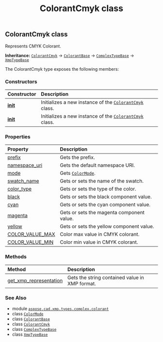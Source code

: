 ﻿---
title: ColorantCmyk class
second_title: Aspose.CAD for Python via .NET API References
description: 
type: docs
weight: 20
url: /aspose.cad.xmp.types.complex.colorant/colorantcmyk/
is_root: false
---

## ColorantCmyk class

Represents CMYK Colorant.



**Inheritance:** [`ColorantCmyk`](/cad/python-net/aspose.cad.xmp.types.complex.colorant/colorantcmyk) → 
[`ColorantBase`](/cad/python-net/aspose.cad.xmp.types.complex.colorant/colorantbase) → 
[`ComplexTypeBase`](/cad/python-net/aspose.cad.xmp.types.complex/complextypebase) → 
[`XmpTypeBase`](/cad/python-net/aspose.cad.xmp.types/xmptypebase)



The ColorantCmyk type exposes the following members:

### Constructors
| Constructor | Description |
| :- | :- |
| [__init__](/cad/python-net/aspose.cad.xmp.types.complex.colorant/colorantcmyk/__init__/#) | Initializes a new instance of the [`ColorantCmyk`](/cad/python-net/aspose.cad.xmp.types.complex.colorant/colorantcmyk) class. |
| [__init__](/cad/python-net/aspose.cad.xmp.types.complex.colorant/colorantcmyk/__init__/#float-float-float-float) | Initializes a new instance of the [`ColorantCmyk`](/cad/python-net/aspose.cad.xmp.types.complex.colorant/colorantcmyk) class. |


### Properties
| Property | Description |
| :- | :- |
| [prefix](/cad/python-net/aspose.cad.xmp.types.complex.colorant/colorantcmyk/prefix) | Gets the prefix. |
| [namespace_uri](/cad/python-net/aspose.cad.xmp.types.complex.colorant/colorantcmyk/namespace_uri) | Gets the default namespace URI. |
| [mode](/cad/python-net/aspose.cad.xmp.types.complex.colorant/colorantcmyk/mode) | Gets [`ColorMode`](/cad/python-net/aspose.cad.xmp.types.complex.colorant/colormode). |
| [swatch_name](/cad/python-net/aspose.cad.xmp.types.complex.colorant/colorantcmyk/swatch_name) | Gets or sets the name of the swatch. |
| [color_type](/cad/python-net/aspose.cad.xmp.types.complex.colorant/colorantcmyk/color_type) | Gets or sets the type of the color. |
| [black](/cad/python-net/aspose.cad.xmp.types.complex.colorant/colorantcmyk/black) | Gets or sets the black component value. |
| [cyan](/cad/python-net/aspose.cad.xmp.types.complex.colorant/colorantcmyk/cyan) | Gets or sets the cyan component value. |
| [magenta](/cad/python-net/aspose.cad.xmp.types.complex.colorant/colorantcmyk/magenta) | Gets or sets the magenta component value. |
| [yellow](/cad/python-net/aspose.cad.xmp.types.complex.colorant/colorantcmyk/yellow) | Gets or sets the yellow component value. |
| [COLOR_VALUE_MAX](/cad/python-net/aspose.cad.xmp.types.complex.colorant/colorantcmyk/color_value_max) | Color max value in CMYK colorant. |
| [COLOR_VALUE_MIN](/cad/python-net/aspose.cad.xmp.types.complex.colorant/colorantcmyk/color_value_min) | Color min value in CMYK colorant. |


### Methods
| Method | Description |
| :- | :- |
| [get_xmp_representation](/cad/python-net/aspose.cad.xmp.types.complex.colorant/colorantcmyk/get_xmp_representation/#) | Gets the string contained value in XMP format. |



### See Also
* module [`aspose.cad.xmp.types.complex.colorant`](..)
* class [`ColorMode`](/cad/python-net/aspose.cad.xmp.types.complex.colorant/colormode)
* class [`ColorantBase`](/cad/python-net/aspose.cad.xmp.types.complex.colorant/colorantbase)
* class [`ColorantCmyk`](/cad/python-net/aspose.cad.xmp.types.complex.colorant/colorantcmyk)
* class [`ComplexTypeBase`](/cad/python-net/aspose.cad.xmp.types.complex/complextypebase)
* class [`XmpTypeBase`](/cad/python-net/aspose.cad.xmp.types/xmptypebase)
